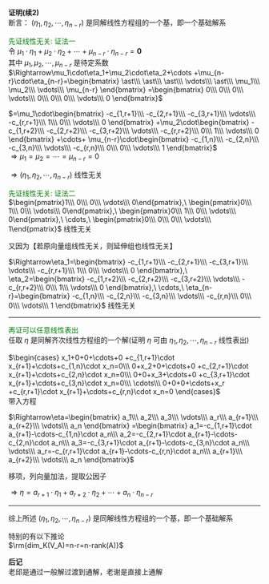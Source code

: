 **证明(续2)**  
断言： $(\eta_1,\eta_2,\cdots,\eta_{n-r})$ 是同解线性方程组的一个基，即一个基础解系  
  
<font color=green>先证线性无关: 证法一</font>  
令 $\mu_1\cdot\eta_1+\mu_2\cdot\eta_2+\cdots  
+\mu_{n-r}\cdot\eta_{n-r}=\mathbf0$  
其中 $\mu_1,\mu_2,\cdots,\mu_{n-r}$ 是待定系数  
$\Rightarrow\mu_1\cdot\eta_1+\mu_2\cdot\eta_2+\cdots  
+\mu_{n-r}\cdot\eta_{n-r}=\begin{bmatrix}  
\ast\\\ \ast\\\ \ast\\\  
\vdots\\\ \ast\\\ \mu_1\\\ \mu_2\\\ \vdots\\\  
\mu_{n-r}  
\end{bmatrix}  
=\begin{bmatrix}  
0\\\ 0\\\ 0\\\ \vdots\\\ 0\\\ 0\\\ 0\\\  
\vdots\\\ 0  
\end{bmatrix}$  
  
$=\mu_1\cdot\begin{bmatrix}  
-c_{1,r+1}\\\ -c_{2,r+1}\\\ -c_{3,r+1}\\\ \vdots\\\ -c_{r,r+1}\\\ 1\\\ 0\\\ \vdots\\\ 0  
\end{bmatrix}  
+\mu_2\cdot\begin{bmatrix}  
-c_{1,r+2}\\\ -c_{2,r+2}\\\ -c_{3,r+2}\\\ \vdots\\\ -c_{r,r+2}\\\ 0\\\ 1\\\ \vdots\\\ 0  
\end{bmatrix}  
+\cdots+  
\mu_{n-r}\cdot\begin{bmatrix}  
-c_{1,n}\\\ -c_{2,n}\\\ -c_{3,n}\\\ \vdots\\\ -c_{r,n}\\\ 0\\\ 0\\\ \vdots\\\ 1  
\end{bmatrix}$  
$\Rightarrow\mu_1=\mu_2=\cdots=\mu_{n-r}=0$  
  
$\Rightarrow(\eta_1,\eta_2,\cdots,\eta_{n-r})$ 线性无关  
  
<font color=green>先证线性无关: 证法二</font>  
$\begin{pmatrix}1\\\ 0\\\ 0\\\ \vdots\\\ 0\end{pmatrix},\  
\begin{pmatrix}0\\\ 1\\\ 0\\\ \vdots\\\ 0\end{pmatrix},\  
\begin{pmatrix}0\\\ 1\\\ 0\\\ \vdots\\\ 0\end{pmatrix},\  
\cdots,\  
\begin{pmatrix}0\\\ 0\\\ 0\\\ \vdots\\\ 1\end{pmatrix}$ 线性无关  
  
又因为【若原向量组线性无关，则延伸组也线性无关】  
  
$\Rightarrow\eta_1=\begin{bmatrix}  
-c_{1,r+1}\\\ -c_{2,r+1}\\\ -c_{3,r+1}\\\ \vdots\\\ -c_{r,r+1}\\\ 1\\\ 0\\\ \vdots\\\ 0  
\end{bmatrix},\  
\eta_2=\begin{bmatrix}  
-c_{1,r+2}\\\ -c_{2,r+2}\\\ -c_{3,r+2}\\\ \vdots\\\ -c_{r,r+2}\\\ 0\\\ 1\\\ \vdots\\\ 0  
\end{bmatrix},\  
\cdots,\  
\eta_{n-r}=\begin{bmatrix}  
-c_{1,n}\\\ -c_{2,n}\\\ -c_{3,n}\\\ \vdots\\\ -c_{r,n}\\\ 0\\\ 0\\\ \vdots\\\ 1  
\end{bmatrix}$ 线性无关  
  
---  
  
<font color=green>再证可以任意线性表出</font>  
任取 $\eta$ 是同解齐次线性方程组的一个解(证明 $\eta$ 可由 $\eta_1,\eta_2,\cdots,\eta_{n-r}$ 线性表出)  
  
$\begin{cases}  
x_1+0+0+\cdots+0  
+c_{1,r+1}\cdot x_{r+1}+\cdots+c_{1,n}\cdot x_n=0\\\  
0+x_2+0+\cdots+0  
+c_{2,r+1}\cdot x_{r+1}+\cdots+c_{2,n}\cdot x_n=0\\\  
0+0+x_3+\cdots+0  
+c_{3,r+1}\cdot x_{r+1}+\cdots+c_{3,n}\cdot x_n=0\\\  
\cdots\\\  
0+0+0+\cdots+x_r  
+c_{r,r+1}\cdot x_{r+1}+\cdots+c_{r,n}\cdot x_n=0  
\end{cases}$  
带入方程  
  
$\Rightarrow\eta=\begin{bmatrix}  
a_1\\\ a_2\\\ a_3\\\  
\vdots\\\ a_r\\\ a_{r+1}\\\ a_{r+2}\\\ \vdots\\\  
a_n  
\end{bmatrix}  
=\begin{bmatrix}  
a_1=-c_{1,r+1}\cdot a_{r+1}-\cdots-c_{1,n}\cdot a_n\\\  
a_2=-c_{2,r+1}\cdot a_{r+1}-\cdots-c_{2,n}\cdot a_n\\\  
a_3=-c_{3,r+1}\cdot a_{r+1}-\cdots-c_{3,n}\cdot a_n\\\  
\vdots\\\  
a_r=-c_{r,r+1}\cdot a_{r+1}-\cdots-c_{r,n}\cdot a_n\\\  
a_{r+1}\\\ a_{r+2}\\\ \vdots\\\ a_n  
\end{bmatrix}$  
  
移项，列向量加法，提取公因子  
  
$\Rightarrow\eta  
=a_{r+1}\cdot\eta_1+a_{r+2}\cdot\eta_2+\cdots+a_n\cdot\eta_{n-r}$  
  
---  
  
综上所述 $(\eta_1,\eta_2,\cdots,\eta_{n-r})$ 是同解线性方程组的一个基，即一个基础解系  
  
特别的有以下推论  
$\rm{dim_K(V_A)=n-r=n-rank(A)}$  
  
**后记**  
老邱是通过一般解过渡到通解，老谢是直接上通解  
